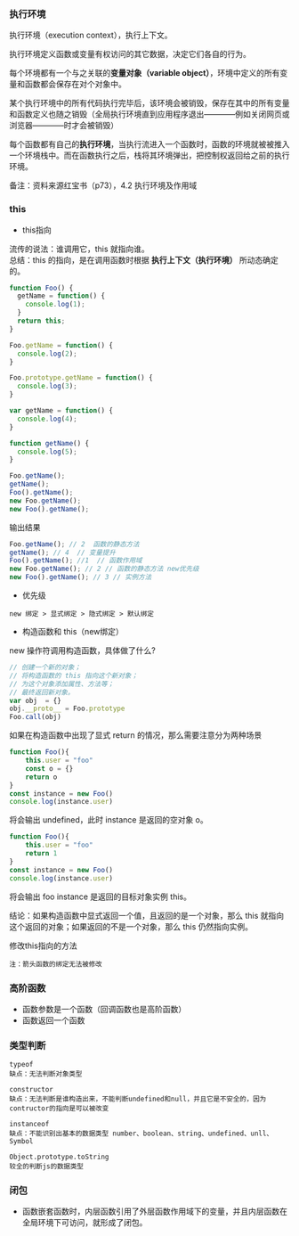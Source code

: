 ### 执行环境

执行环境（execution context），执行上下文。

执行环境定义函数或变量有权访问的其它数据，决定它们各自的行为。

每个环境都有一个与之关联的**变量对象（variable object）**，环境中定义的所有变量和函数都会保存在对个对象中。

某个执行环境中的所有代码执行完毕后，该环境会被销毁，保存在其中的所有变量和函数定义也随之销毁（全局执行环境直到应用程序退出————例如关闭网页或浏览器————时才会被销毁）

每个函数都有自己的**执行环境**，当执行流进入一个函数时，函数的环境就被被推入一个环境栈中。而在函数执行之后，栈将其环境弹出，把控制权返回给之前的执行环境。


备注：资料来源红宝书（p73），4.2 执行环境及作用域

### this

- this指向

流传的说法：谁调用它，this 就指向谁。  
总结：this 的指向，是在调用函数时根据 **执行上下文（执行环境）** 所动态确定的。

```js
function Foo() {
  getName = function() {
    console.log(1);
  }
  return this;
}

Foo.getName = function() {
  console.log(2);
}

Foo.prototype.getName = function() {
  console.log(3);
}

var getName = function() {
  console.log(4);
}

function getName() {
  console.log(5);
}

Foo.getName();
getName();
Foo().getName();
new Foo.getName();
new Foo().getName();

```
输出结果
```js
Foo.getName(); // 2  函数的静态方法
getName(); // 4  // 变量提升
Foo().getName(); //1  // 函数作用域
new Foo.getName(); // 2 // 函数的静态方法 new优先级
new Foo().getName(); // 3 // 实例方法

```

- 优先级

```
new 绑定 > 显式绑定 > 隐式绑定 > 默认绑定
```

- 构造函数和 this（new绑定）

new 操作符调用构造函数，具体做了什么?

```js
// 创建一个新的对象；
// 将构造函数的 this 指向这个新对象；
// 为这个对象添加属性、方法等；
// 最终返回新对象。
var obj  = {}
obj.__proto__ = Foo.prototype
Foo.call(obj)
```

如果在构造函数中出现了显式 return 的情况，那么需要注意分为两种场景
```js
function Foo(){
    this.user = "foo"
    const o = {}
    return o
}
const instance = new Foo()
console.log(instance.user)
```
将会输出 undefined，此时 instance 是返回的空对象 o。
```js
function Foo(){
    this.user = "foo"
    return 1
}
const instance = new Foo()
console.log(instance.user)
```
将会输出 foo instance 是返回的目标对象实例 this。

结论：如果构造函数中显式返回一个值，且返回的是一个对象，那么 this 就指向这个返回的对象；如果返回的不是一个对象，那么 this 仍然指向实例。

修改this指向的方法

```
注：箭头函数的绑定无法被修改
```

### 高阶函数

- 函数参数是一个函数（回调函数也是高阶函数）
- 函数返回一个函数

### 类型判断

```
typeof 
缺点：无法判断对象类型
```

```
constructor
缺点：无法判断是谁构造出来，不能判断undefined和null，并且它是不安全的，因为contructor的指向是可以被改变
```

```
instanceof
缺点：不能识别出基本的数据类型 number、boolean、string、undefined、unll、Symbol
```

```
Object.prototype.toString
较全的判断js的数据类型
```

### 闭包

- 函数嵌套函数时，内层函数引用了外层函数作用域下的变量，并且内层函数在全局环境下可访问，就形成了闭包。

